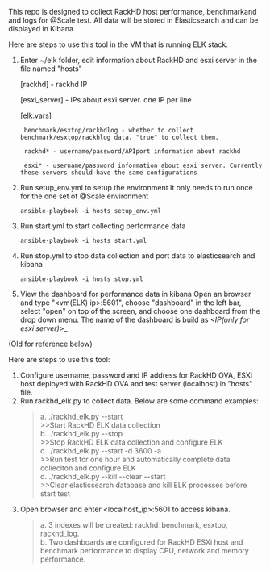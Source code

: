 
This repo is designed to collect RackHD host performance, benchmarkand and logs for @Scale test.
All data will be stored in Elasticsearch and can be displayed in Kibana <br />

Here are steps to use this tool in the VM that is running ELK stack.

1. Enter ~/elk folder, edit information about RackHD and esxi server in the file named "hosts"

    [rackhd] - rackhd IP

    [esxi_server] - IPs about esxi server. one IP per line

    [elk:vars]

        benchmark/esxtop/rackhdlog - whether to collect benchmark/esxtop/rackhlog data. "true" to collect them.

        rackhd* - username/password/APIport information about rackhd

        esxi* - username/password information about esxi server. Currently these servers should have the same configurations

2. Run setup_env.yml to setup the environment
    It only needs to run once for the one set of @Scale environment
    ```
    ansible-playbook -i hosts setup_env.yml
    ```
3. Run start.yml to start collecting performance data

    ```
    ansible-playbook -i hosts start.yml
    ```
4. Run stop.yml to stop data collection and port data to elasticsearch and kibana

    ```
    ansible-playbook -i hosts stop.yml
    ```
5. View the dashboard for performance data in kibana
    Open an browser and type "<vm(ELK) ip>:5601", choose "dashboard" in the left bar, select "open" on top
    of the screen, and choose one dashboard from the drop down menu.
    The name of the dashboard is build as <data source>_<IP(only for esxi server)>_<day>_<time>

(Old for reference below)

Here are steps to use this tool:<br />
1. Configure username, password and IP address for RackHD OVA, ESXi host deployed with RackHD OVA and test server (localhost) in "hosts" file.<br />
2. Run rackhd_elk.py to collect data. Below are some command examples:<br />
    >a. ./rackhd_elk.py --start<br />
        >>Start RackHD ELK data collection<br />
    >b. ./rackhd_elk.py --stop<br />
        >>Stop RackHD ELK data collection and configure ELK<br />
    >c. ./rackhd_elk.py --start -d 3600 -a<br />
        >>Run test for one hour and automatically complete data colleciton and configure ELK<br />
    >d. ./rackhd_elk.py --kill --clear --start <br />
        >>Clear elasticsearch database and kill ELK processes before start test<br />
3. Open browser and enter <localhost_ip>:5601 to access kibana.<br />
    >a. 3 indexes will be created: rackhd_benchmark, esxtop, rackhd_log.<br />
    >b. Two dashboards are configured for RackHD ESXi host and benchmark performance to display CPU, network and memory performance.<br />
